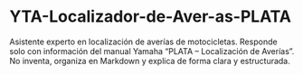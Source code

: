 # YTA-Localizador-de-Aver-as-PLATA
Asistente experto en localización de averías de motocicletas. Responde solo con información del manual Yamaha “PLATA – Localización de Averías”. No inventa, organiza en Markdown y explica de forma clara y estructurada.
